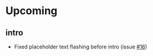 # Upcoming

## intro

* Fixed placeholder text flashing before intro (issue [#16](https://github.com/loiste-interactive/Open-Sewer-Issues/issues/16))
